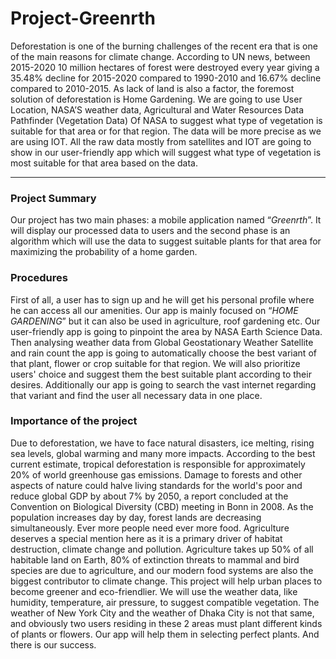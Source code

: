 # Project-Greenrth
Deforestation is one of the burning challenges of the recent era that is one of the main reasons for climate change. According to UN news, between 2015-2020 10 million hectares of forest were destroyed every year giving a 35.48% decline for 2015-2020 compared to 1990-2010 and 16.67% decline compared to 2010-2015. As lack of land is also a factor, the foremost solution of deforestation is Home Gardening. We are going to use User Location, NASA’S weather data, Agricultural and Water Resources Data Pathfinder (Vegetation Data) Of NASA to suggest what type of vegetation is suitable for that area or for that region. The data will be more precise as we are using IOT. All the raw data mostly from satellites and IOT are going to show in our user-friendly app which will suggest what type of vegetation is most suitable for that area based on the data.

<hr>

<h3>Project Summary</h3>
Our project has two main phases: a mobile application named “<i>Greenrth</i>”. It will display our processed data to users and the second phase is an algorithm which will use the data to suggest suitable plants for that area for maximizing the probability of a home garden.

<h3>Procedures</h3>
First of all, a user has to sign up and he will get his personal profile where he can access all our amenities. Our app is mainly focused on “<i>HOME GARDENING</i>” but it can also be used in agriculture, roof gardening etc. Our user-friendly app is going to pinpoint the area by NASA Earth Science Data. Then analysing weather data from Global Geostationary Weather Satellite and rain count the app is going to automatically choose the best variant of that plant, flower or crop suitable for that region. We will also prioritize users' choice and suggest them the best suitable plant according to their desires.  Additionally our app is going to search the vast internet regarding that variant and find the user all necessary data in one place.

<h3>Importance of the project</h3>
Due to deforestation, we have to face natural disasters, ice melting, rising sea levels, global warming and many more impacts. According to the best current estimate, tropical deforestation is responsible for approximately 20% of world greenhouse gas emissions. Damage to forests and other aspects of nature could halve living standards for the world's poor and reduce global GDP by about 7% by 2050, a report concluded at the Convention on Biological Diversity (CBD) meeting in Bonn in 2008. As the population increases day by day, forest lands are decreasing simultaneously. Ever more people need ever more food. Agriculture deserves a special mention here as it is a primary driver of habitat destruction, climate change and pollution. Agriculture takes up 50% of all habitable land on Earth, 80% of extinction threats to mammal and bird species are due to agriculture, and our modern food systems are also the biggest contributor to climate change. This project will help urban places to become greener and eco-friendlier. We will use the weather data, like humidity, temperature, air pressure, to suggest compatible vegetation. The weather of New York City and the weather of Dhaka City is not that same, and obviously two users residing in these 2 areas must plant different kinds of plants or flowers. Our app will help them in selecting perfect plants. And there is our success.
